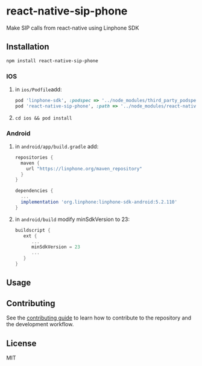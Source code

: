 # react-native-sip-phone

Make SIP calls from react-native using Linphone SDK

## Installation

```sh
npm install react-native-sip-phone
```

### IOS

1.
    in `ios/Podfile`add:
    ```rb
    pod 'linphone-sdk', :podspec => '../node_modules/third_party_podspecs/linphone-sdk.podspec'
    pod 'react-native-sip-phone', :path => '../node_modules/react-native-sip-phone'
    ```
2.
    ```shell
    cd ios && pod install
    ```

### Android
1.
    in `android/app/build.gradle` add:
    ```gradle
    repositories {
      maven {
        url "https://linphone.org/maven_repository"
      }
    }

    dependencies {
      ...
      implementation 'org.linphone:linphone-sdk-android:5.2.110'
    }
   ```
2.
    in `android/build` modify minSdkVersion to 23:
    ```gradle
    buildscript {
       ext {
          ...
          minSdkVersion = 23
          ...
       }
    }
    ```
## Usage



## Contributing

See the [contributing guide](CONTRIBUTING.md) to learn how to contribute to the repository and the development workflow.

## License

MIT
